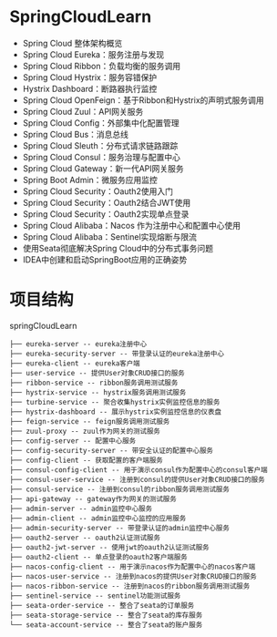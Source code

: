 # SpringCloudLearn
* Spring Cloud 整体架构概览
* Spring Cloud Eureka：服务注册与发现
* Spring Cloud Ribbon：负载均衡的服务调用
* Spring Cloud Hystrix：服务容错保护
* Hystrix Dashboard：断路器执行监控
* Spring Cloud OpenFeign：基于Ribbon和Hystrix的声明式服务调用
* Spring Cloud Zuul：API网关服务
* Spring Cloud Config：外部集中化配置管理
* Spring Cloud Bus：消息总线
* Spring Cloud Sleuth：分布式请求链路跟踪
* Spring Cloud Consul：服务治理与配置中心
* Spring Cloud Gateway：新一代API网关服务
* Spring Boot Admin：微服务应用监控
* Spring Cloud Security：Oauth2使用入门
* Spring Cloud Security：Oauth2结合JWT使用
* Spring Cloud Security：Oauth2实现单点登录
* Spring Cloud Alibaba：Nacos 作为注册中心和配置中心使用
* Spring Cloud Alibaba：Sentinel实现熔断与限流
* 使用Seata彻底解决Spring Cloud中的分布式事务问题
* IDEA中创建和启动SpringBoot应用的正确姿势
# 项目结构
springCloudLearn
```
├── eureka-server -- eureka注册中心
├── eureka-security-server -- 带登录认证的eureka注册中心
├── eureka-client -- eureka客户端
├── user-service -- 提供User对象CRUD接口的服务
├── ribbon-service -- ribbon服务调用测试服务
├── hystrix-service -- hystrix服务调用测试服务
├── turbine-service -- 聚合收集hystrix实例监控信息的服务
├── hystrix-dashboard -- 展示hystrix实例监控信息的仪表盘
├── feign-service -- feign服务调用测试服务
├── zuul-proxy -- zuul作为网关的测试服务
├── config-server -- 配置中心服务
├── config-security-server -- 带安全认证的配置中心服务
├── config-client -- 获取配置的客户端服务
├── consul-config-client -- 用于演示consul作为配置中心的consul客户端
├── consul-user-service -- 注册到consul的提供User对象CRUD接口的服务
├── consul-service -- 注册到consul的ribbon服务调用测试服务
├── api-gateway -- gateway作为网关的测试服务
├── admin-server -- admin监控中心服务
├── admin-client -- admin监控中心监控的应用服务
├── admin-security-server -- 带登录认证的admin监控中心服务
├── oauth2-server -- oauth2认证测试服务
├── oauth2-jwt-server -- 使用jwt的oauth2认证测试服务
├── oauth2-client -- 单点登录的oauth2客户端服务
├── nacos-config-client -- 用于演示nacos作为配置中心的nacos客户端
├── nacos-user-service -- 注册到nacos的提供User对象CRUD接口的服务
├── nacos-ribbon-service -- 注册到nacos的ribbon服务调用测试服务
├── sentinel-service -- sentinel功能测试服务
├── seata-order-service -- 整合了seata的订单服务
├── seata-storage-service -- 整合了seata的库存服务
└── seata-account-service -- 整合了seata的账户服务
```
